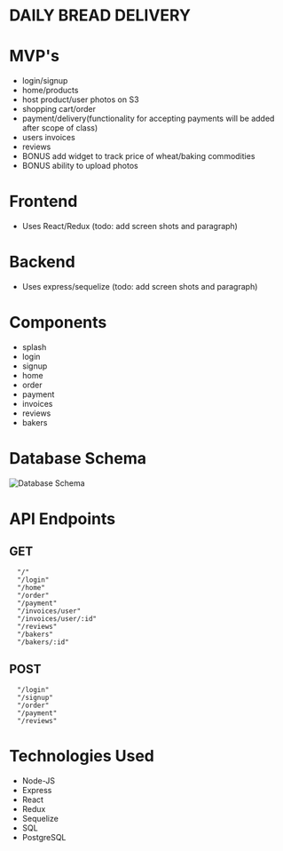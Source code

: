 # DAILY BREAD DELIVERY

# MVP's

- login/signup
- home/products
- host product/user photos on S3
- shopping cart/order
- payment/delivery(functionality for accepting payments will be added after scope of class)
- users invoices
- reviews
- BONUS add widget to track price of wheat/baking commodities
- BONUS ability to upload photos


# Frontend

- Uses React/Redux (todo: add screen shots and paragraph)


# Backend

- Uses express/sequelize (todo: add screen shots and paragraph)


# Components

- splash
- login
- signup
- home
- order
- payment
- invoices
- reviews
- bakers


# Database Schema

![Database Schema]()


# API Endpoints

## GET
      "/"
      "/login"
      "/home"
      "/order"
      "/payment"
      "/invoices/user"
      "/invoices/user/:id"
      "/reviews"
      "/bakers"
      "/bakers/:id"

## POST
      "/login"
      "/signup"
      "/order"
      "/payment"
      "/reviews"
      

# Technologies Used

- Node-JS 
- Express 
- React 
- Redux 
- Sequelize
- SQL
- PostgreSQL

